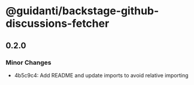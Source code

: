 # @guidanti/backstage-github-discussions-fetcher

## 0.2.0

### Minor Changes

- 4b5c9c4: Add README and update imports to avoid relative importing
